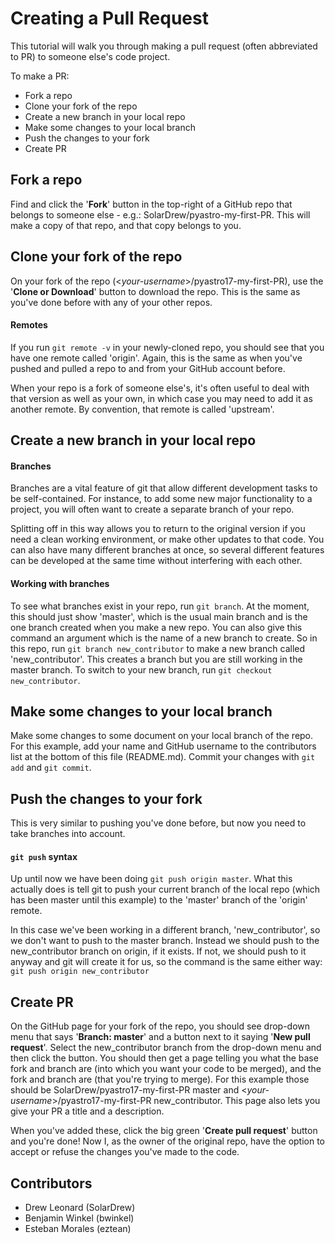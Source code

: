 # Creating a Pull Request
This tutorial will walk you through making a pull request (often abbreviated to PR) to someone else's code project.

To make a PR:
- Fork a repo
- Clone your fork of the repo
- Create a new branch in your local repo
- Make some changes to your local branch
- Push the changes to your fork
- Create PR

## Fork a repo
Find and click the '**Fork**' button in the top-right of a GitHub repo that belongs to someone else - e.g.: SolarDrew/pyastro-my-first-PR.
This will make a copy of that repo, and that copy belongs to you.

## Clone your fork of the repo
On your fork of the repo (<_your-username_>/pyastro17-my-first-PR), use the '**Clone or Download**' button to download the repo.
This is the same as you've done before with any of your other repos.

#### Remotes
If you run `git remote -v` in your newly-cloned repo, you should see that you have one remote called 'origin'.
Again, this is the same as when you've pushed and pulled a repo to and from your GitHub account before.

When your repo is a fork of someone else's, it's often useful to deal with that version as well as your own, in which case you may need to add it as another remote.
By convention, that remote is called 'upstream'.

## Create a new branch in your local repo
#### Branches
Branches are a vital feature of git that allow different development tasks to be self-contained.
For instance, to add some new major functionality to a project, you will often want to create a separate branch of your repo.

Splitting off in this way allows you to return to the original version if you need a clean working environment, or make other updates to that code.
You can also have many different branches at once, so several different features can be developed at the same time without interfering with each other.

#### Working with branches
To see what branches exist in your repo, run `git branch`.
At the moment, this should just show 'master', which is the usual main branch and is the one branch created when you make a new repo.
You can also give this command an argument which is the name of a new branch to create.
So in this repo, run `git branch new_contributor` to make a new branch called 'new_contributor'.
This creates a branch but you are still working in the master branch.
To switch to your new branch, run `git checkout new_contributor`.

## Make some changes to your local branch
Make some changes to some document on your local branch of the repo.
For this example, add your name and GitHub username to the contributors list at the bottom of this file (README.md).
Commit your changes with `git add` and `git commit`.

## Push the changes to your fork
This is very similar to pushing you've done before, but now you need to take branches into account.

#### `git push` syntax
Up until now we have been doing `git push origin master`.
What this actually does is tell git to push your current branch of the local repo (which has been master until this example) to the 'master' branch of the 'origin' remote.

In this case we've been working in a different branch, 'new_contributor', so we don't want to push to the master branch.
Instead we should push to the new_contributor branch on origin, if it exists.
If not, we should push to it anyway and git will create it for us, so the command is the same either way:
`git push origin new_contributor`

## Create PR
On the GitHub page for your fork of the repo, you should see drop-down menu that says '**Branch: master**' and a button next to it saying '**New pull request**'.
Select the new_contributor branch from the drop-down menu and then click the button.
You should then get a page telling you what the base fork and branch are (into which you want your code to be merged), and the fork and branch are (that you're trying to merge).
For this example those should be SolarDrew/pyastro17-my-first-PR master and <_your-username_>/pyastro17-my-first-PR new_contributor.
This page also lets you give your PR a title and a description.

When you've added these, click the big green '**Create pull request**' button and you're done!
Now I, as the owner of the original repo, have the option to accept or refuse the changes you've made to the code.

## Contributors

- Drew Leonard (SolarDrew)
- Benjamin Winkel (bwinkel)
- Esteban Morales (eztean)